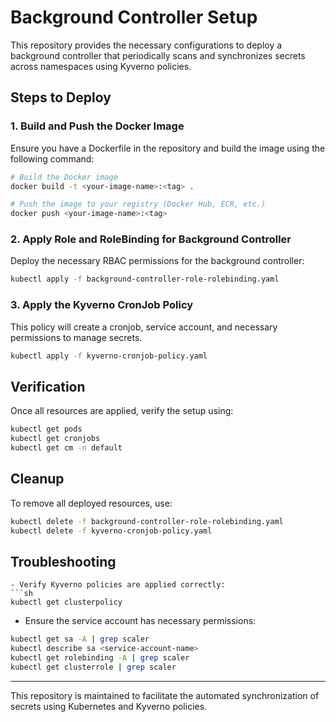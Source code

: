 # Background Controller Setup

This repository provides the necessary configurations to deploy a background controller that periodically scans and synchronizes secrets across namespaces using Kyverno policies.

## Steps to Deploy

### 1. Build and Push the Docker Image
Ensure you have a Dockerfile in the repository and build the image using the following command:
```sh
# Build the Docker image
docker build -t <your-image-name>:<tag> .

# Push the image to your registry (Docker Hub, ECR, etc.)
docker push <your-image-name>:<tag>
```

### 2. Apply Role and RoleBinding for Background Controller
Deploy the necessary RBAC permissions for the background controller:
```sh
kubectl apply -f background-controller-role-rolebinding.yaml
```

### 3. Apply the Kyverno CronJob Policy
This policy will create a cronjob, service account, and necessary permissions to manage secrets.
```sh
kubectl apply -f kyverno-cronjob-policy.yaml
```

## Verification
Once all resources are applied, verify the setup using:
```sh
kubectl get pods
kubectl get cronjobs
kubectl get cm -n default
```

## Cleanup
To remove all deployed resources, use:
```sh
kubectl delete -f background-controller-role-rolebinding.yaml
kubectl delete -f kyverno-cronjob-policy.yaml
```

## Troubleshooting
```
- Verify Kyverno policies are applied correctly:
```sh
kubectl get clusterpolicy
```
- Ensure the service account has necessary permissions:
```sh
kubectl get sa -A | grep scaler
kubectl describe sa <service-account-name>
kubectl get rolebinding -A | grep scaler
kubectl get clusterrole | grep scaler
```

---
This repository is maintained to facilitate the automated synchronization of secrets using Kubernetes and Kyverno policies.


